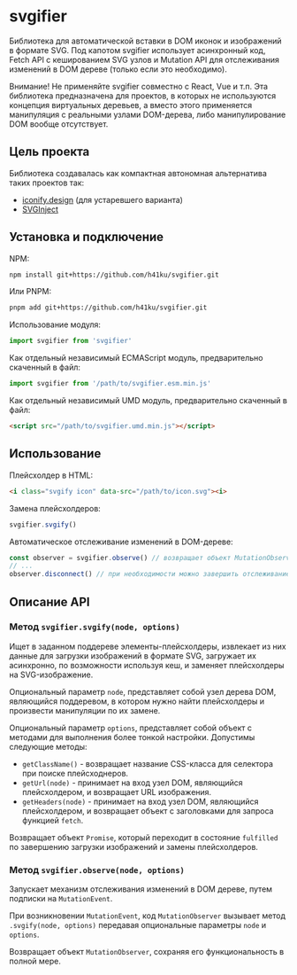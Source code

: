 svgifier
========

Библиотека для автоматической вставки в DOM иконок и изображений в формате SVG.
Под капотом svgifier использует асинхронный код, Fetch API с кешированием SVG узлов
и Mutation API для отслеживания изменений в DOM дереве (только если это необходимо).

Внимание! Не применяйте svgifier совместно с React, Vue и т.п. Эта библиотека
предназначена для проектов, в которых не используются концепция виртуальных
деревьев, а вместо этого применяется манипуляция с реальными узлами DOM-дерева,
либо манипулирование DOM вообще отсутствует.


Цель проекта
------------

Библиотека создавалась как компактная автономная альтернатива таких проектов так:
- [iconify.design](https://iconify.design) (для устаревшего варианта)
- [SVGInject](https://github.com/iconfu/svg-inject)


Установка и подключение
-----------------------

NPM:

```sh
npm install git+https://github.com/h41ku/svgifier.git
```

Или PNPM:

```sh
pnpm add git+https://github.com/h41ku/svgifier.git
```

Использование модуля:

```js
import svgifier from 'svgifier'
```

Как отдельный независимый ECMAScript модуль, предварительно скаченный в файл:

```js
import svgifier from '/path/to/svgifier.esm.min.js'
```

Как отдельный независимый UMD модуль, предварительно скаченный в файл:

```html
<script src="/path/to/svgifier.umd.min.js"></script>
```

Использование
-------------

Плейсхолдер в HTML:

```html
<i class="svgify icon" data-src="/path/to/icon.svg"><i>
```

Замена плейсхолдеров:

```js
svgifier.svgify()
```

Автоматическое отслеживание изменений в DOM-дереве:

```js
const observer = svgifier.observe() // возвращает объект MutationObserver
// ...
observer.disconnect() // при необходимости можно завершить отслеживание
```

Описание API
------------

### Метод `svgifier.svgify(node, options)`

Ищет в заданном поддереве элементы-плейсхолдеры, извлекает из них данные для загрузки
изображений в формате SVG, загружает их асинхронно, по возможности используя кеш, и
заменяет плейсхолдеры на SVG-изображение.

Опциональный параметр `node`, представляет собой узел дерева DOM, являющийся поддеревом,
в котором нужно найти плейсхолдеры и произвести манипуляции по их замене.

Опциональный параметр `options`, представляет собой объект с методами для выполнения
более тонкой настройки. Допустимы следующие методы:
- `getClassName()` - возвращает название CSS-класса для селектора при поиске плейсходнеров.
- `getUrl(node)` - принимает на вход узел DOM, являющийся плейсхолдером, и возвращает URL изображения.
- `getHeaders(node)` - принимает на вход узел DOM, являющийся плейсхолдером, и возвращает объект с заголовками для запроса функцией `fetch`.

Возвращает объект `Promise`, который переходит в состояние `fulfilled` по завершению
загрузки изображений и замены плейсхолдеров.

### Метод `svgifier.observe(node, options)`

Запускает механизм отслеживания изменений в DOM дереве, путем подписки на `MutationEvent`.

При возникновении `MutationEvent`, код `MutationObserver` вызывает метод `.svgify(node, options)`
передавая опциональные параметры `node` и `options`.

Возвращает объект `MutationObserver`, сохраняя его функциональность в полной мере.
